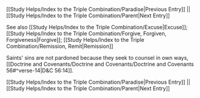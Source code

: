[[Study Helps/Index to the Triple Combination/Paradise|Previous Entry]]  ||  [[Study Helps/Index to the Triple Combination/Parent|Next Entry]]

 See also [[Study Helps/Index to the Triple Combination/Excuse|Excuse]]; [[Study Helps/Index to the Triple Combination/Forgive, Forgiven, Forgiveness|Forgive]]; [[Study Helps/Index to the Triple Combination/Remission, Remit|Remission]]

 Saints' sins are not pardoned because they seek to counsel in own ways, [[Doctrine and Covenants/Doctrine and Covenants/Doctrine and Covenants 56#^verse-14|D&C 56:14]].

[[Study Helps/Index to the Triple Combination/Paradise|Previous Entry]]  ||  [[Study Helps/Index to the Triple Combination/Parent|Next Entry]]